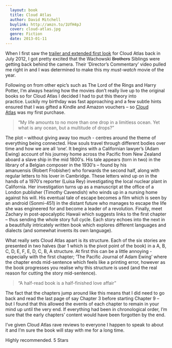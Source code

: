 ```yaml
---
  layout: book
  title: Cloud Atlas
  author: David Mitchell
  buylink: http://amzn.to/1UfH4pJ
  cover: cloud-atlas.jpg
  genre: Fiction
  date: 2013-01-11
---
```



When I first saw the <a href="http://trailers.apple.com/trailers/wb/cloudatlas/" target="_blank">trailer and extended first look</a> for Cloud Atlas back in July 2012, I got pretty excited that the Wachowski ~~Brothers~~ Siblings were getting back behind the camera. Their ‘Director’s Commentary’ video pulled me right in and I was determined to make this my _must-watch_ movie of the year.

Following on from other epic’s such as The Lord of the Rings and Harry Potter, I’m always hearing how the movies don’t really live up to the original books so for Cloud Atlas I decided I had to put this theory into practice. Luckily my birthday was fast approaching and a few subtle hints ensured that I was gifted a Kindle and Amazon vouchers – so <a href="http://amzn.to/1UfH4pJ" target="_blank" title="Cloud Atlas Kindle Edition">Cloud Atlas</a> was my first purchase.

> “My life amounts to no more than one drop in a limitless ocean. Yet what is any ocean, but a multitude of drops?”

The plot – without giving away too much - centres around the theme of everything being connected. How souls travel through different bodies over time and how we are all ‘one’. It begins with a Californian lawyer’s (Adam Ewing) account of his journey home across the Pacific from New Zealand aboard a slave ship in the mid 1800′s. His tale appears (torn in two) in the library of a Belgian composer in the 1930′s – found by his amanuensis (Robert Frobisher) who forwards the second half, along with regular letters to his lover in Cambridge. These letters wind up on in the hands of a 1970′s reporter (Luisa Rey) investigating the local nuclear plant in California. Her investigation turns up as a manuscript at the office of a London publisher (Timothy Cavendish) who winds up in a nursing home against his will. His eventual tale of escape becomes a film which is seen by an android (Sonmi-451) in the distant future who manages to escape the life she was engineered for and become a leader of a revolution. Finally, meet Zachary in post-apocalyptic Hawaii which suggests links to the first chapter – thus sending the whole story full cycle. Each story echoes into the next in a beautifully intricately written book which explores different languages and dialects (and somewhat invents its own language).

What really sets Cloud Atlas apart is its structure. Each of the six stories are presented in two halves (bar 1 which is the pivot point of the book) in a A, B, C, D, E, F, E, D, C, B, A structure. At first this can be a little annoying - especially with the first chapter; ‘The Pacific Journal of Adam Ewing’ where the chapter ends mid-sentence which feels like a printing error, however as the book progresses you realise why this structure is used (and the real reason for cutting the story mid-sentence).

> “A half-read book is a half-finished love affair”

The fact that the chapters jump around like this means that I did need to go back and read the last page of say Chapter 3 before starting Chapter 9 – but I found that this allowed the events of each chapter to remain in your mind up until the very end. If everything had been in chronological order, I’m sure that the early chapters’ content would have been forgotten by the end.

I’ve given Cloud Atlas rave reviews to everyone I happen to speak to about it and I’m sure the book will stay with me for a long time.

Highly recommended. 5 Stars
